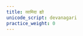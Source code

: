 ```yaml
---
title: त्वामिदा ह्यो
unicode_script: devanagari
practice_weight: 0
---
```


<div class="js_include" url="/vedAH/sAma/paravastu-saama/devaH/indraH/tvAm-idA-hyo/"  newLevelForH1="1" includeTitle="false"> </div>